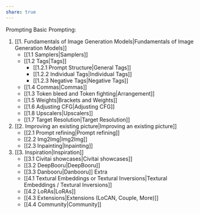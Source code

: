 ```yaml
---
share: true
---
```


Prompting
Basic Prompting:
1. [[1. Fundamentals of Image Generation Models|Fundamentals of Image Generation Models]]
	-   [[1.1 Samplers|Samplers]]
	-   [[1.2 Tags|Tags]]
		- [[1.2.1 Prompt Structure|General Tags]]
		- [[1.2.2 Individual Tags|Individual Tags]]
		- [[1.2.3 Negative Tags|Negative Tags]]
	-   [[1.4 Commas|Commas]]
	-   [[1.3 Token bleed and Token fighting|Arrangement]]
	-   [[1.5 Weights|Brackets and Weights]]
	-   [[1.6 Adjusting CFG|Adjusting CFG]]
	-   [[1.8 Upscalers|Upscalers]]
	-   [[1.7 Target Resolution|Target Resolution]]
1. [[2. Improving an existing picture|Improving an existing picture]]
	-   [[2.1 Prompt refining|Prompt refining]]
	-   [[2.2 Img2Img|Img2Img]]
	-   [[2.3 Inpainting|Inpainting]] 
1. [[3. Inspiration|Inspiration]]
	-   [[3.1 Civitai showcases|Civitai showcases]]
	-   [[3.2 DeepBooru|DeepBooru]]
	-   [[3.3 Danbooru|Danbooru]]
Extra
	- [[4.1 Textural Embeddings or Textural Inversions|Textural Embeddings / Textural Inversions]]
	- [[4.2 LoRAs|LoRAs]]
	- [[4.3 Extensions|Extensions (LoCAN, Couple, More)]] 
	- [[4.4 Community|Community]]

